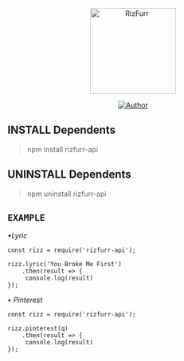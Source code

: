 <div align="center">
<img src="https://uploader.caliph.my.id/file/35OEkjf6QT.jpg" alt="RizFurr" width="172" />

</div>


<p align="center">
  <a href="https://github.com/RizFurrs"><img title="Author" src="https://img.shields.io/badge/Author-RizFurr-blue.svg?style=for-the-badge&logo=github" /></a>
</p>

## INSTALL Dependents
> npm install rizfurr-api

## UNINSTALL Dependents
> npm uninstall rizfurr-api

## ```EXAMPLE```
*•Lyric*
```
const rizz = require('rizfurr-api');

rizz.lyric('You Broke Me First')
    .then(result => {
     console.log(result)
});
```
*• Pinterest*
```
const rizz = require('rizfurr-api');

rizz.pinterest(q)
    .then(result => {
     console.log(result)
});
```
